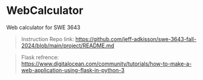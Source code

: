 # WebCalculator
Web calculator for SWE 3643

> Instruction Repo link: https://github.com/jeff-adkisson/swe-3643-fall-2024/blob/main/project/README.md


> Flask refrence: https://www.digitalocean.com/community/tutorials/how-to-make-a-web-application-using-flask-in-python-3

